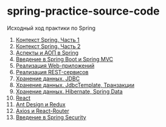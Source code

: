 # spring-practice-source-code

Исходный ход практики по Spring

1. [Контекст Spring. Часть 1](spring-context-1)
2. [Контекст Spring. Часть 2](spring-context-2)
3. [Аспекты и АОП в Spring](aspects)
4. [Введение в Spring Boot и Spring MVC](spring-boot-and-mvc)
5. [Реализация Web-приложений](web-app)
6. [Реализация REST-сервисов](rest-services)
7. [Хранение данных. JDBC](jdbc)
8. [Хранение данных. JdbcTemplate, Транзакции](jdbc-template)
9. [Хранение данных. Hibernate, Spring Data](hibernate)
10. [React](react-begin)
11. [Ant Design и Redux](ant-design)
12. [Axios и React-Router]()
13. [Введение в Spring Security]()
